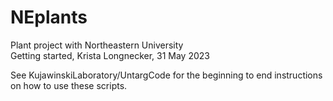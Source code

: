 # NEplants
Plant project with Northeastern University\
Getting started, Krista Longnecker, 31 May 2023

See KujawinskiLaboratory/UntargCode for the beginning to end instructions on how to use these scripts.
